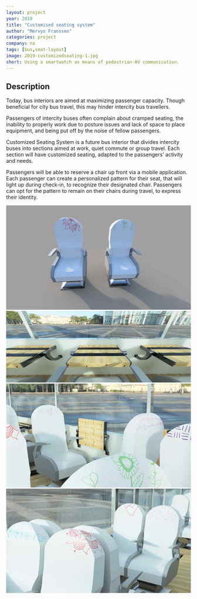 ```yaml
---
layout: project
year: 2019
title: "Customised seating system"
author: "Mervyn Franssen"
categories: project
company: na
tags: [bus,seat-layout]
image: 2019-customizedseating-1.jpg
short: Using a smartwatch as means of pedestrian-AV communication.
---
```


## Description
Today, bus interiors are aimed at maximizing passenger capacity. Though beneficial for city bus travel, this may hinder intercity bus travellers.

Passengers of intercity buses often complain about cramped seating, the inability to properly work due to posture issues and lack of space to place equipment, and being put off by the noise of fellow passengers.

Customized Seating System is a future bus interior that divides intercity buses into sections aimed at work, quiet commute or group travel. Each section will have customized seating, adapted to the passengers’ activity and needs.

Passengers will be able to reserve a chair up front via a mobile application. Each passenger can create a personalized pattern for their seat, that will light up during check-in, to recognize their designated chair. Passengers can opt for the pattern to remain on their chairs during travel, to express their identity.

<div class="project-image">
  <img src="/assets/img/2019-customizedseating-2.jpg">
</div>
<div class="project-image">
  <img src="/assets/img/2019-customizedseating-3.jpg">
</div>
<div class="project-image">
  <img src="/assets/img/2019-customizedseating-4.jpg">
</div>
<div class="project-image">
  <img src="/assets/img/2019-customizedseating-5.jpg">
</div>
